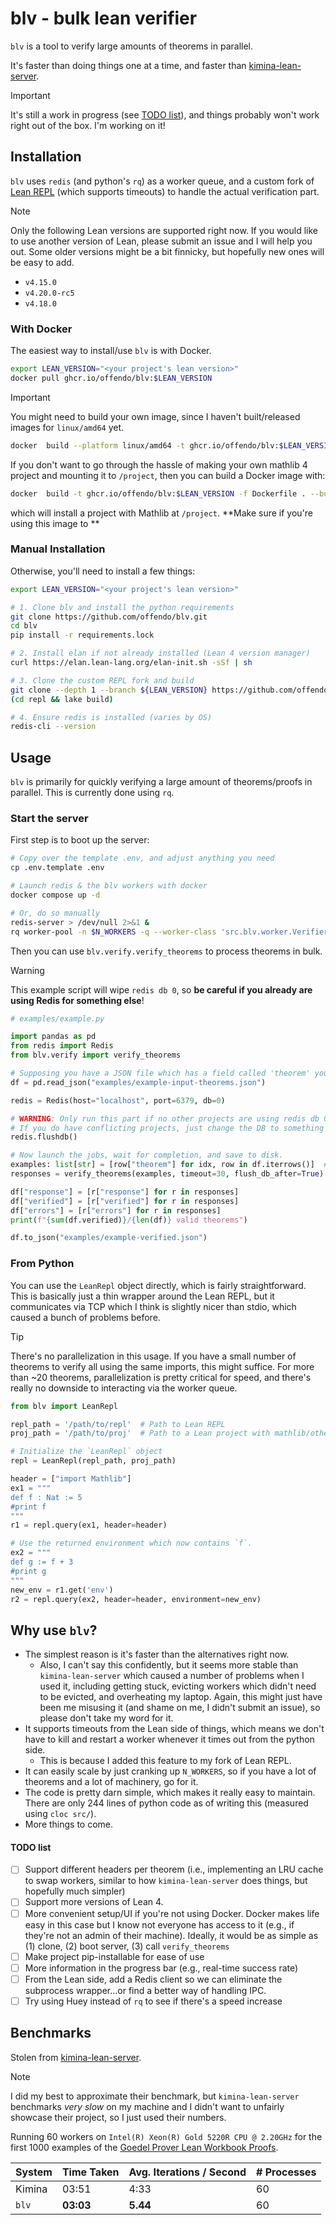 # blv - bulk lean verifier

`blv` is a tool to verify large amounts of theorems in parallel.

It's faster than doing things one at a time, and faster than [kimina-lean-server](https://github.com/project-numina/kimina-lean-server).

> [!IMPORTANT]
>
> It's still a work in progress (see [TODO list](#todo-list)), and things probably won't work right out of the box. I'm working on it!

## Installation

`blv` uses `redis` (and python's `rq`) as a worker queue, and a custom fork of [Lean REPL](https://github.com/offendo/repl) (which supports timeouts) to handle the actual verification part.

> [!NOTE]
>
> Only the following Lean versions are supported right now. If you would like to use another version of Lean, please submit an issue and I will help you out. Some older versions might be a bit finnicky, but hopefully new ones will be easy to add.
> - `v4.15.0` 
> - `v4.20.0-rc5` 
> - `v4.18.0`

### With Docker

The easiest way to install/use `blv` is with Docker.

```bash
export LEAN_VERSION="<your project's lean version>"
docker pull ghcr.io/offendo/blv:$LEAN_VERSION
```

> [!IMPORTANT]
>
> You might need to build your own image, since I haven't built/released images for `linux/amd64` yet. 
>
> ```bash
> docker  build --platform linux/amd64 -t ghcr.io/offendo/blv:$LEAN_VERSION -f Dockerfile . --build-arg LEAN_VERSION=$LEAN_VERSION
> ```

If you don't want to go through the hassle of making your own mathlib 4 project and mounting it to `/project`, then you can build a Docker image with:

```bash
docker  build -t ghcr.io/offendo/blv:$LEAN_VERSION -f Dockerfile . --build-arg LEAN_VERSION=$LEAN_VERSION
```

which will install a project with Mathlib at `/project`. **Make sure if you're using this image to **

### Manual Installation

Otherwise, you'll need to install a few things:

```bash
export LEAN_VERSION="<your project's lean version>"

# 1. Clone blv and install the python requirements
git clone https://github.com/offendo/blv.git
cd blv
pip install -r requirements.lock

# 2. Install elan if not already installed (Lean 4 version manager)
curl https://elan.lean-lang.org/elan-init.sh -sSf | sh

# 3. Clone the custom REPL fork and build
git clone --depth 1 --branch ${LEAN_VERSION} https://github.com/offendo/repl.git
(cd repl && lake build)

# 4. Ensure redis is installed (varies by OS)
redis-cli --version

```

## Usage

`blv` is primarily for quickly verifying a large amount of theorems/proofs in parallel. This is currently done using `rq`.

### Start the server

First step is to boot up the server:

```bash
# Copy over the template .env, and adjust anything you need
cp .env.template .env

# Launch redis & the blv workers with docker
docker compose up -d

# Or, do so manually
redis-server > /dev/null 2>&1 &
rq worker-pool -n $N_WORKERS -q --worker-class 'src.blv.worker.VerifierWorker'
```

Then you can use `blv.verify.verify_theorems` to process theorems in bulk.

> [!WARNING]
>
> This example script will wipe `redis db 0`, so **be careful if you already are using Redis for something else**!

```python
# examples/example.py

import pandas as pd
from redis import Redis
from blv.verify import verify_theorems

# Supposing you have a JSON file which has a field called 'theorem' you want to verify
df = pd.read_json("examples/example-input-theorems.json")

redis = Redis(host="localhost", port=6379, db=0)

# WARNING: Only run this part if no other projects are using redis db 0!
# If you do have conflicting projects, just change the DB to something else!
redis.flushdb()

# Now launch the jobs, wait for completion, and save to disk.
examples: list[str] = [row["theorem"] for idx, row in df.iterrows()]  # type:ignore
responses = verify_theorems(examples, timeout=30, flush_db_after=True)

df["response"] = [r["response"] for r in responses]
df["verified"] = [r["verified"] for r in responses]
df["errors"] = [r["errors"] for r in responses]
print(f"{sum(df.verified)}/{len(df)} valid theorems")

df.to_json("examples/example-verified.json")
```

### From Python

You can use the `LeanRepl` object directly, which is fairly straightforward. This is basically just a thin wrapper around the Lean REPL, but it communicates via TCP which I think is slightly nicer than stdio, which caused a bunch of problems before.

> [!TIP]
>
> There's no parallelization in this usage. If you have a small number of theorems to verify all using the same imports, this might suffice. For more than ~20 theorems, parallelization is pretty critical for speed, and there's really no downside to interacting via the worker queue.

```python
from blv import LeanRepl

repl_path = '/path/to/repl'  # Path to Lean REPL
proj_path = '/path/to/proj'  # Path to a Lean project with mathlib/other deps

# Initialize the `LeanRepl` object
repl = LeanRepl(repl_path, proj_path)

header = ["import Mathlib"]
ex1 = """
def f : Nat := 5
#print f
"""
r1 = repl.query(ex1, header=header)

# Use the returned environment which now contains `f`.
ex2 = """
def g := f + 3
#print g
"""
new_env = r1.get('env')
r2 = repl.query(ex2, header=header, environment=new_env)
```

## Why use `blv`?

* The simplest reason is it's faster than the alternatives right now.
  * Also, I can't say this confidently, but it seems more stable than `kimina-lean-server` which caused a number of problems when I used it, including getting stuck, evicting workers which didn't need to be evicted, and overheating my laptop. Again, this might just have been me misusing it (and shame on me, I didn't submit an issue), so please don't take my word for it.
* It supports timeouts from the Lean side of things, which means we don't have to kill and restart a worker whenever it times out from the python side.
  * This is because I added this feature to my fork of Lean REPL.
* It can easily scale by just cranking up `N_WORKERS`, so if you have a lot of theorems and a lot of machinery, go for it.
* The code is pretty darn simple, which makes it really easy to maintain. There are only 244 lines of python code as of writing this (measured using `cloc src/`).
* More things to come.

#### TODO list

- [ ] Support different headers per theorem (i.e., implementing an LRU cache to swap workers, similar to how `kimina-lean-server` does things, but hopefully much simpler)
- [ ] Support more versions of Lean 4.
- [ ] More convenient setup/UI if you're not using Docker. Docker makes life easy in this case but I know not everyone has access to it (e.g., if they're not an admin of their machine). Ideally, it would be as simple as (1) clone, (2) boot server, (3) call `verify_theorems`
- [ ] Make project pip-installable for ease of use
- [ ] More information in the progress bar (e.g., real-time success rate)
- [ ] From the Lean side, add a Redis client so we can eliminate the subprocess wrapper...or find a better way of handling IPC.
- [ ] Try using Huey instead of `rq` to see if there's a speed increase

## Benchmarks

Stolen from [kimina-lean-server](https://github.com/project-numina/kimina-lean-server).

> [!NOTE]
>
> I did my best to approximate their benchmark, but `kimina-lean-server` benchmarks *very slow* on my machine and I didn't want to unfairly showcase their project, so I just used their numbers.

Running 60 workers on `Intel(R) Xeon(R) Gold 5220R CPU @ 2.20GHz` for the first 1000 examples of the [Goedel Prover Lean Workbook Proofs](https://huggingface.co/datasets/Goedel-LM/Lean-workbook-proofs).

| System | Time Taken | Avg. Iterations / Second | # Processes |
| ------ | ---------- | ------------------------ | ----------- |
| Kimina | 03:51      | 4:33                     | 60          |
| `blv`  | **03:03**  | **5.44**                 | 60          |
